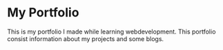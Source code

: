 # My Portfolio
This is my portfolio I made while learning webdevelopment. This portfolio consist information about my projects and some blogs.
